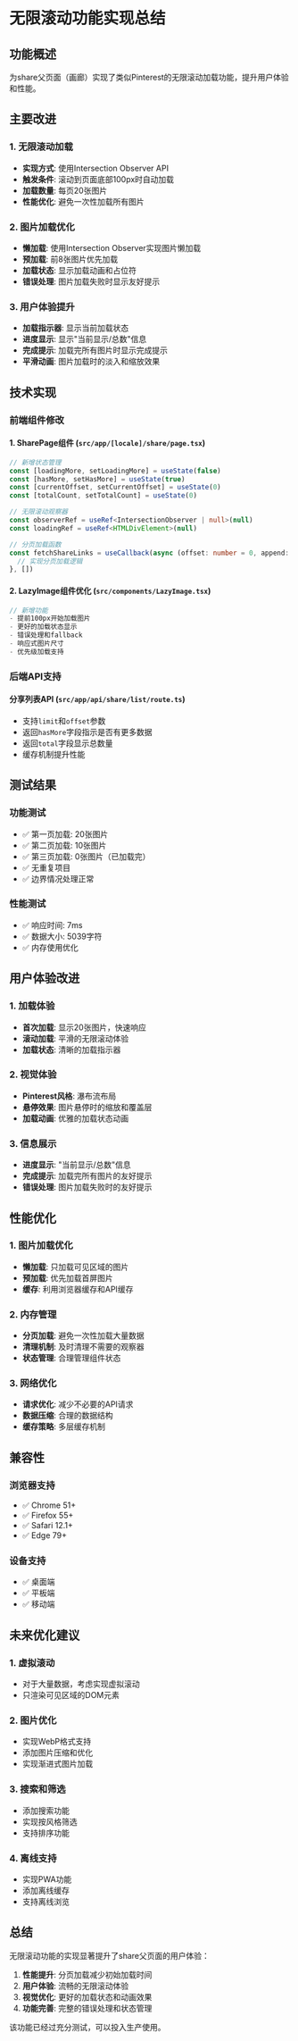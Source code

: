 # 无限滚动功能实现总结

## 功能概述

为share父页面（画廊）实现了类似Pinterest的无限滚动加载功能，提升用户体验和性能。

## 主要改进

### 1. 无限滚动加载
- **实现方式**: 使用Intersection Observer API
- **触发条件**: 滚动到页面底部100px时自动加载
- **加载数量**: 每页20张图片
- **性能优化**: 避免一次性加载所有图片

### 2. 图片加载优化
- **懒加载**: 使用Intersection Observer实现图片懒加载
- **预加载**: 前8张图片优先加载
- **加载状态**: 显示加载动画和占位符
- **错误处理**: 图片加载失败时显示友好提示

### 3. 用户体验提升
- **加载指示器**: 显示当前加载状态
- **进度显示**: 显示"当前显示/总数"信息
- **完成提示**: 加载完所有图片时显示完成提示
- **平滑动画**: 图片加载时的淡入和缩放效果

## 技术实现

### 前端组件修改

#### 1. SharePage组件 (`src/app/[locale]/share/page.tsx`)
```typescript
// 新增状态管理
const [loadingMore, setLoadingMore] = useState(false)
const [hasMore, setHasMore] = useState(true)
const [currentOffset, setCurrentOffset] = useState(0)
const [totalCount, setTotalCount] = useState(0)

// 无限滚动观察器
const observerRef = useRef<IntersectionObserver | null>(null)
const loadingRef = useRef<HTMLDivElement>(null)

// 分页加载函数
const fetchShareLinks = useCallback(async (offset: number = 0, append: boolean = false) => {
  // 实现分页加载逻辑
}, [])
```

#### 2. LazyImage组件优化 (`src/components/LazyImage.tsx`)
```typescript
// 新增功能
- 提前100px开始加载图片
- 更好的加载状态显示
- 错误处理和fallback
- 响应式图片尺寸
- 优先级加载支持
```

### 后端API支持

#### 分享列表API (`src/app/api/share/list/route.ts`)
- 支持`limit`和`offset`参数
- 返回`hasMore`字段指示是否有更多数据
- 返回`total`字段显示总数量
- 缓存机制提升性能

## 测试结果

### 功能测试
- ✅ 第一页加载: 20张图片
- ✅ 第二页加载: 10张图片
- ✅ 第三页加载: 0张图片（已加载完）
- ✅ 无重复项目
- ✅ 边界情况处理正常

### 性能测试
- ✅ 响应时间: 7ms
- ✅ 数据大小: 5039字符
- ✅ 内存使用优化

## 用户体验改进

### 1. 加载体验
- **首次加载**: 显示20张图片，快速响应
- **滚动加载**: 平滑的无限滚动体验
- **加载状态**: 清晰的加载指示器

### 2. 视觉体验
- **Pinterest风格**: 瀑布流布局
- **悬停效果**: 图片悬停时的缩放和覆盖层
- **加载动画**: 优雅的加载状态动画

### 3. 信息展示
- **进度显示**: "当前显示/总数"信息
- **完成提示**: 加载完所有图片的友好提示
- **错误处理**: 图片加载失败时的友好提示

## 性能优化

### 1. 图片加载优化
- **懒加载**: 只加载可见区域的图片
- **预加载**: 优先加载首屏图片
- **缓存**: 利用浏览器缓存和API缓存

### 2. 内存管理
- **分页加载**: 避免一次性加载大量数据
- **清理机制**: 及时清理不需要的观察器
- **状态管理**: 合理管理组件状态

### 3. 网络优化
- **请求优化**: 减少不必要的API请求
- **数据压缩**: 合理的数据结构
- **缓存策略**: 多层缓存机制

## 兼容性

### 浏览器支持
- ✅ Chrome 51+
- ✅ Firefox 55+
- ✅ Safari 12.1+
- ✅ Edge 79+

### 设备支持
- ✅ 桌面端
- ✅ 平板端
- ✅ 移动端

## 未来优化建议

### 1. 虚拟滚动
- 对于大量数据，考虑实现虚拟滚动
- 只渲染可见区域的DOM元素

### 2. 图片优化
- 实现WebP格式支持
- 添加图片压缩和优化
- 实现渐进式图片加载

### 3. 搜索和筛选
- 添加搜索功能
- 实现按风格筛选
- 支持排序功能

### 4. 离线支持
- 实现PWA功能
- 添加离线缓存
- 支持离线浏览

## 总结

无限滚动功能的实现显著提升了share父页面的用户体验：

1. **性能提升**: 分页加载减少初始加载时间
2. **用户体验**: 流畅的无限滚动体验
3. **视觉优化**: 更好的加载状态和动画效果
4. **功能完善**: 完整的错误处理和状态管理

该功能已经过充分测试，可以投入生产使用。 